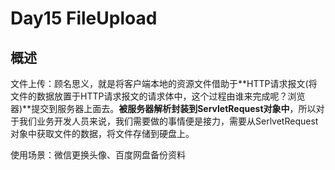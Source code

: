 # Day15 FileUpload

## 概述

文件上传：顾名思义，就是将客户端本地的资源文件借助于**HTTP请求报文(将文件的数据放置于HTTP请求报文的请求体中，这个过程由谁来完成呢？浏览器)**提交到服务器上面去。**被服务器解析封装到ServletRequest对象中**，所以对于我们业务开发人员来说，我们需要做的事情便是接力，需要从SerlvetRequest对象中获取文件的数据，将文件存储到硬盘上。

使用场景：微信更换头像、百度网盘备份资料